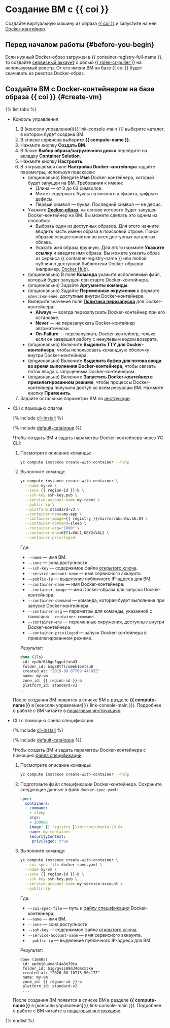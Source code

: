 # Создание ВМ с {{ coi }}

Создайте виртуальную машину из образа [{{ coi }}](../concepts/index.md) и запустите на ней [Docker-контейнер](/blog/posts/2022/03/docker-containers).

## Перед началом работы {#before-you-begin}

Если нужный Docker-образ загружен в {{ container-registry-full-name }}, то создайте [сервисный аккаунт](../../iam/operations/sa/create.md) с ролью [{{ roles-cr-puller }}](../../container-registry/security/index.md#choosing-roles) на используемый реестр. От его имени ВМ на базе {{ coi }} будет скачивать из реестра Docker-образ.

## Создайте ВМ с Docker-контейнером на базе образа {{ coi }} {#create-vm}

{% list tabs %}

- Консоль управления

  1. В [консоли управления]({{ link-console-main }}) выберите каталог, в котором будет создана ВМ.
  1. В списке сервисов выберите **{{ compute-name }}**.
  1. Нажмите кнопку **Создать ВМ**.
  1. В блоке **Выбор образа/загрузочного диска** перейдите на вкладку **Container Solution**.
  1. Нажмите кнопку **Настроить**.
  1. В открывшемся окне **Настройка Docker-контейнера** задайте параметры, используя подсказки:
     * (опционально) Введите **Имя** Docker-контейнера, который будет запущен на ВМ. Требования к имени:
       * Длина — от 3 до 63 символов.
       * Может содержать буквы латинского алфавита, цифры и дефисы.
       * Первый символ — буква. Последний символ — не дефис.
     * Укажите [**Docker-образ**](../concepts/docker-image.md), на основе которого будет запущен Docker-контейнер на ВМ. Вы можете сделать это одним из способов:
       * Выбрать один из доступных образов. Для этого начните вводить часть имени образа в поисковой строке. Поиск образов осуществляется во всех доступных каталогах облака.
       * Указать имя образа вручную. Для этого нажмите **Укажите ссылку** и введите имя образа. Вы можете указать образ из сервиса {{ container-registry-name }} или любой публично доступной библиотеки Docker-образов (например, [Docker Hub](https://hub.docker.com)).
     * (опционально) В поле **Команда** укажите исполняемый файл, который будет запущен при старте Docker-контейнера.
     * (опционально) Задайте **Аргументы команды**.
     * (опционально) Задайте **Переменные окружения** в формате `ключ:значение`, доступные внутри Docker-контейнера.
     * Выберите значение поля [**Политика перезапуска**](../concepts/restart-policy.md) для Docker-контейнера:
       * **Always** — всегда перезапускать Docker-контейнер при его остановке.
       * **Never** — не перезапускать Docker-контейнер автоматически.
       * **On-Failure** — перезапускать Docker-контейнер, только если он завершил работу с ненулевым кодом возврата.
     * (опционально) Включите **Выделить TTY для Docker-контейнера**, чтобы использовать командную оболочку внутри Docker-контейнера.
     * (опционально) Включите **Выделить буфер для потока ввода во время выполнения Docker-контейнера**, чтобы связать поток ввода с запущенным Docker-контейнером.
     * (опционально) Включите **Запустить Docker-контейнер в привилегированном режиме**, чтобы процессы Docker-контейнера получили доступ ко всем ресурсам ВМ.
     Нажмите кнопку **Применить**.
  1. Задайте остальные параметры ВМ по [инструкции](../../compute/operations/vm-create/create-linux-vm.md).

- CLI с помощью флагов

  {% include [cli-install](../../_includes/cli-install.md) %}

  {% include [default-catalogue](../../_includes/default-catalogue.md) %}

  Чтобы создать ВМ и задать параметры Docker-контейнера через YC CLI:
  1. Посмотрите описание команды:

     ```bash
     yc compute instance create-with-container --help
     ```

  1. Выполните команду:

     ```bash
     yc compute instance create-with-container \
       --name my-vm \
       --zone {{ region-id }}-b \
       --ssh-key ssh-key.pub \
       --service-account-name my-robot \
       --public-ip \
       --platform standard-v3 \
       --container-name=my-app \
       --container-image={{ registry }}/mirror/ubuntu:16.04 \
       --container-command=sleep \
       --container-arg="1000" \
       --container-env=KEY1=VAL1,KEY2=VAL2 \
       --container-privileged
      ```

     Где:

     * `--name` — имя ВМ.
     * `--zone` — зона доступности.
     * `--ssh-key` — содержимое файла [открытого ключа](../../compute/quickstart/quick-create-linux.md#create-ssh).
     * `--service-account-name` — имя сервисного аккаунта.
     * `--public-ip` — выделение публичного IP-адреса для ВМ.
     * `--container-name` — имя Docker-контейнера.
     * `--container-image` — имя Docker-образа для запуска Docker-контейнера.
     * `--container-command` — команда, которая будет выполнена при запуске Docker-контейнера.
     * `--container-arg` — параметры для команды, указанной с помощью `--container-command`.
     * `--container-env` — переменные окружения, доступные внутри Docker-контейнера.
     * `--container-privileged` — запуск Docker-контейнера в привилегированном режиме.

     Результат:

     ```bash
     done (17s)
      id: epdbf646ge5qgutfvh43
      folder_id: b1g88tflru0ek1omtsu0
      created_at: "2019-08-07T09:44:03Z"
      name: my-vm
      zone_id: {{ region-id }}-b
      platform_id: standard-v3
     ...
     ```

    После создания ВМ появится в списке ВМ в разделе **{{ compute-name }}** в [консоли управления]({{ link-console-main }}). Подробнее о работе с ВМ читайте в [пошаговых инструкциях](../../compute/operations/index.md).

- CLI с помощью файла спецификации

  {% include [cli-install](../../_includes/cli-install.md) %}

  {% include [default-catalogue](../../_includes/default-catalogue.md) %}

  Чтобы создать ВМ и задать параметры Docker-контейнера с помощью [файла спецификации](../concepts/coi-specifications.md#coi-spec):
  1. Посмотрите описание команды:

     ```bash
     yc compute instance create-with-container --help
     ```

  1. Подготовьте файл спецификации Docker-контейнера. Сохраните следующие данные в файл `docker-spec.yaml`:

     ```yaml
     spec:
       containers:
       - command:
         - sleep
         args:
         - 100000
         image: {{ registry }}/mirror/ubuntu:20.04
         name: my-container
         securityContext:
          privileged: true
     ```

  1. Выполните команду:

     ```bash
     yc compute instance create-with-container \
       --coi-spec-file docker-spec.yaml \
       --name my-vm \
       --zone {{ region-id }}-b \
       --ssh-key ssh-key.pub \
       --service-account-name my-service-account \
       --public-ip
     ```

     Где:

     * `--coi-spec-file` — путь к [файлу спецификации](../concepts/coi-specifications.md#coi-spec) Docker-контейнера.
     * `--name` — имя ВМ.
     * `--zone` — зона доступности.
     * `--ssh-key` — содержимое файла [открытого ключа](../../compute/quickstart/quick-create-linux.md#create-ssh).
     * `--service-account-name` — имя сервисного аккаунта.
     * `--public-ip` — выделение публичного IP-адреса для ВМ.

     Результат:

     ```
     done (1m40s)
      id: epde18u4mahl4a8n39ta
      folder_id: b1g7gvsi89m34qmcm3ke
      created_at: "2020-08-10T13:50:17Z"
      name: my-vm
      zone_id: {{ region-id }}-b
      platform_id: standard-v2
      ...
     ```

  После создания ВМ появится в списке ВМ в разделе **{{ compute-name }}** в [консоли управления]({{ link-console-main }}). Подробнее о работе с ВМ читайте в [пошаговых инструкциях](../../compute/operations/index.md).

{% endlist %}